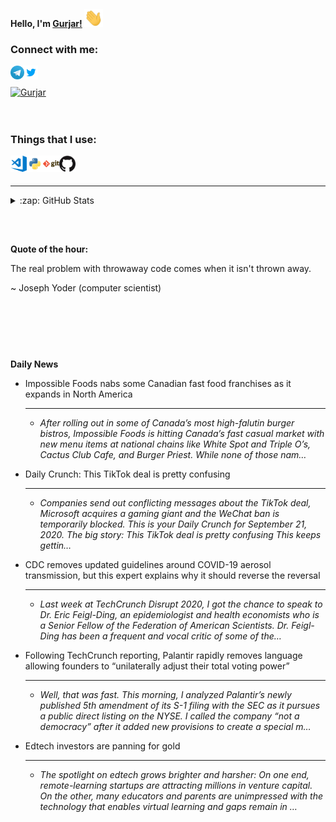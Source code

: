 #### Hello, I'm [Gurjar!](https://GurjarKing.github.io) <img src="https://raw.githubusercontent.com/ABSphreak/ABSphreak/master/gifs/Hi.gif" width="30px"></h2>


### Connect with me:

[<img align="left" alt="Gurjar | Telegram" width="22px" src="https://raw.githubusercontent.com/github/explore/80688e429a7d4ef2fca1e82350fe8e3517d3494d/topics/telegram/telegram.png" />][Telegram]
[<img align="left" alt="Gurjar | Twitter" width="22px" src="https://raw.githubusercontent.com/github/explore/80688e429a7d4ef2fca1e82350fe8e3517d3494d/topics/twitter/twitter.png" />][Twitter]
<br >
<br >
<a href="https://github.com/GurjarKing"><img src="https://komarev.com/ghpvc/?username=GurjarKing" alt="Gurjar" /></a> <br />
<br />
<br />
<!-- <br >

![](https://visitor-badge.glitch.me/badge?page_id=GurjarKing)

<br /> -->

### Things that I use:

[<img align="left" alt="Visual Studio Code" width="26px" src="https://raw.githubusercontent.com/github/explore/80688e429a7d4ef2fca1e82350fe8e3517d3494d/topics/visual-studio-code/visual-studio-code.png" />][VSCode]
[<img align="left" alt="Python" width="26px" src="https://raw.githubusercontent.com/github/explore/80688e429a7d4ef2fca1e82350fe8e3517d3494d/topics/python/python.png" />][Python]
[<img align="left" alt="Git" width="26px" src="https://raw.githubusercontent.com/github/explore/80688e429a7d4ef2fca1e82350fe8e3517d3494d/topics/git/git.png" />][Git]
[<img align="left" alt="GitHub" width="26px" src="https://raw.githubusercontent.com/github/explore/78df643247d429f6cc873026c0622819ad797942/topics/github/github.png" />][Github]

<br />
<br />

---
<details>
  <summary>:zap: GitHub Stats</summary>

<img align="left" alt="Gurjar's Github Stats" src="https://github-readme-stats.vercel.app/api?username=GurjarKing&show_icons=true&hide_border=true&count_private=true&include_all_commit=true&theme=algolia" />

</details>

<!-- ### 🔔 My latest tweet
<a href="https://twitter.com/Gurjar_King43" target="_blank">
	<img src="https://github.com/GurjarKing/GurjarKing/raw/master/tweet.png" width="70%" align="center" alt="Click to view on Twitter" title="My latest tweet, as an image"/>
</a> -->
<br>

<pre>

</pre>

**Quote of the hour:**

The real problem with throwaway code comes when it isn't thrown away.

~ Joseph Yoder (computer scientist)
<pre>

</pre>
<br>
<pre>


</pre>
<strong>Daily News</strong>
  
  - Impossible Foods nabs some Canadian fast food franchises as it expands in North America
     <hr/>
     
      - *After rolling out in some of Canada’s most high-falutin burger bistros, Impossible Foods is hitting Canada’s fast casual market with new menu items at national chains like White Spot and Triple O’s, Cactus Club Cafe, and Burger Priest. While none of those nam…*
     
  - Daily Crunch: This TikTok deal is pretty confusing
      <hr/>
      
      - *Companies send out conflicting messages about the TikTok deal, Microsoft acquires a gaming giant and the WeChat ban is temporarily blocked. This is your Daily Crunch for September 21, 2020. The big story: This TikTok deal is pretty confusing This keeps gettin…*
      
  - CDC removes updated guidelines around COVID-19 aerosol transmission, but this expert explains why it should reverse the reversal
      <hr/>
      
      - *Last week at TechCrunch Disrupt 2020, I got the chance to speak to Dr. Eric Feigl-Ding, an epidemiologist and health economists who is a Senior Fellow of the Federation of American Scientists. Dr. Feigl-Ding has been a frequent and vocal critic of some of the…*
      
  - Following TechCrunch reporting, Palantir rapidly removes language allowing founders to “unilaterally adjust their total voting power”
      <hr/>
      
      - *Well, that was fast. This morning, I analyzed Palantir’s newly published 5th amendment of its S-1 filing with the SEC as it pursues a public direct listing on the NYSE. I called the company “not a democracy” after it added new provisions to create a special m…*
       
  - Edtech investors are panning for gold
      <hr/>
       
       - *The spotlight on edtech grows brighter and harsher: On one end, remote-learning startups are attracting millions in venture capital. On the other, many educators and parents are unimpressed with the technology that enables virtual learning and gaps remain in …*
      

<br />

[VSCode]: https://code.visualstudio.com/
[Python]: https://www.python.org/
[Git]: https://git-scm.com/
[Github]: https://github.com/
[Telegram]: https://t.me/Gurjar_King/
[Twitter]: https://twitter.com/Gurjar_King43/
